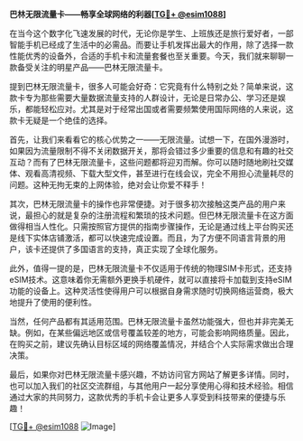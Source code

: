 **巴林无限流量卡——畅享全球网络的利器[[TG💪+ @esim1088](https://t.me/s/esim1088)]**

在当今这个数字化飞速发展的时代，无论你是学生、上班族还是旅行爱好者，一部智能手机已经成了生活中的必需品。而要让手机发挥出最大的作用，除了选择一款性能优秀的设备外，合适的手机卡和流量套餐也至关重要。今天，我们就来聊聊一款备受关注的明星产品——巴林无限流量卡。

提到巴林无限流量卡，很多人可能会好奇：它究竟有什么特别之处？简单来说，这款卡专为那些需要大量数据流量支持的人群设计，无论是日常办公、学习还是娱乐，都能轻松应对。尤其是对于经常出国或者需要频繁使用国际网络的人来说，这款卡无疑是一个绝佳的选择。

首先，让我们来看看它的核心优势之一——无限流量。试想一下，在国外漫游时，如果因为流量限制不得不关闭数据开关，那将会错过多少重要的信息和有趣的社交互动？而有了巴林无限流量卡，这些问题都将迎刃而解。你可以随时随地刷社交媒体、观看高清视频、下载大型文件，甚至进行在线会议，完全不用担心流量耗尽的问题。这种无拘无束的上网体验，绝对会让你爱不释手！

其次，巴林无限流量卡的操作也非常便捷。对于很多初次接触这类产品的用户来说，最担心的就是复杂的注册流程和繁琐的技术问题。但巴林无限流量卡在这方面做得相当人性化。只需按照官方提供的指南步骤操作，无论是通过线上平台购买还是线下实体店铺激活，都可以快速完成设置。而且，为了方便不同语言背景的用户，该卡还提供了多国语言的支持，真正实现了全球化服务。

此外，值得一提的是，巴林无限流量卡不仅适用于传统的物理SIM卡形式，还支持eSIM技术。这意味着你无需额外更换手机硬件，就可以直接将卡加载到支持eSIM功能的设备上。这种灵活性使得用户可以根据自身需求随时切换网络运营商，极大地提升了使用的便利性。

当然，任何产品都有其适用范围。巴林无限流量卡虽然功能强大，但也并非完美无缺。例如，在某些偏远地区或信号覆盖较差的地方，可能会影响网络质量。因此，在购买之前，建议先确认目标区域的网络覆盖情况，并结合个人实际需求做出合理决策。

最后，如果你对巴林无限流量卡感兴趣，不妨访问官方网站了解更多详情。同时，也可以加入我们的社区交流群组，与其他用户一起分享使用心得和技术经验。相信通过大家的共同努力，这款优秀的手机卡会让更多人享受到科技带来的便捷与乐趣！

[[TG💪+ @esim1088](https://t.me/s/esim1088) ![Image](https://i.postimg.cc/4NQfJmqS/Snipaste-2025-05-13-00-14-12.png)]